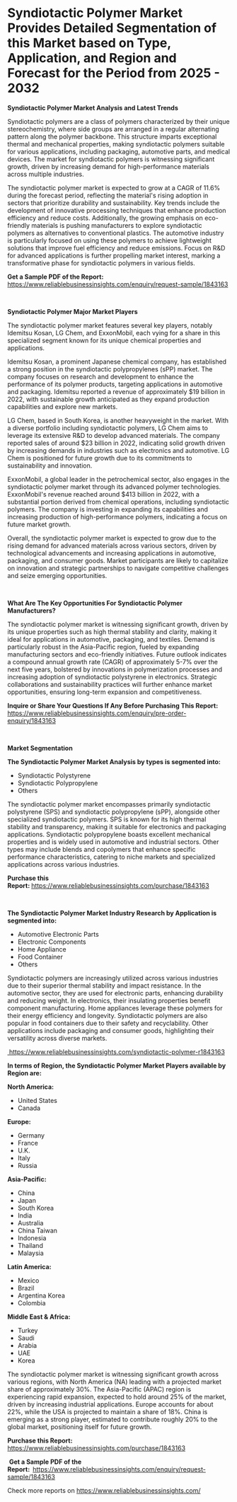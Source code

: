 <p><h1>Syndiotactic Polymer Market Provides Detailed Segmentation of this Market based on Type, Application, and Region and Forecast for the Period from 2025 - 2032</h1></p><p><strong>Syndiotactic Polymer Market Analysis and Latest Trends</strong></p>
<p><p>Syndiotactic polymers are a class of polymers characterized by their unique stereochemistry, where side groups are arranged in a regular alternating pattern along the polymer backbone. This structure imparts exceptional thermal and mechanical properties, making syndiotactic polymers suitable for various applications, including packaging, automotive parts, and medical devices. The market for syndiotactic polymers is witnessing significant growth, driven by increasing demand for high-performance materials across multiple industries. </p><p>The syndiotactic polymer market is expected to grow at a CAGR of 11.6% during the forecast period, reflecting the material's rising adoption in sectors that prioritize durability and sustainability. Key trends include the development of innovative processing techniques that enhance production efficiency and reduce costs. Additionally, the growing emphasis on eco-friendly materials is pushing manufacturers to explore syndiotactic polymers as alternatives to conventional plastics. The automotive industry is particularly focused on using these polymers to achieve lightweight solutions that improve fuel efficiency and reduce emissions. Focus on R&D for advanced applications is further propelling market interest, marking a transformative phase for syndiotactic polymers in various fields.</p></p>
<p><strong>Get a Sample PDF of the Report:&nbsp;</strong> <a href="https://www.reliablebusinessinsights.com/enquiry/request-sample/1843163?utm_campaign=2768&utm_medium=2&utm_source=Github&utm_content=ia&utm_term=02042025&utm_id=syndiotactic-polymer">https://www.reliablebusinessinsights.com/enquiry/request-sample/1843163</a></p>
<p>&nbsp;</p>
<p><strong>Syndiotactic Polymer Major Market Players</strong></p>
<p><p>The syndiotactic polymer market features several key players, notably Idemitsu Kosan, LG Chem, and ExxonMobil, each vying for a share in this specialized segment known for its unique chemical properties and applications.</p><p>Idemitsu Kosan, a prominent Japanese chemical company, has established a strong position in the syndiotactic polypropylenes (sPP) market. The company focuses on research and development to enhance the performance of its polymer products, targeting applications in automotive and packaging. Idemitsu reported a revenue of approximately $19 billion in 2022, with sustainable growth anticipated as they expand production capabilities and explore new markets.</p><p>LG Chem, based in South Korea, is another heavyweight in the market. With a diverse portfolio including syndiotactic polymers, LG Chem aims to leverage its extensive R&D to develop advanced materials. The company reported sales of around $23 billion in 2022, indicating solid growth driven by increasing demands in industries such as electronics and automotive. LG Chem is positioned for future growth due to its commitments to sustainability and innovation.</p><p>ExxonMobil, a global leader in the petrochemical sector, also engages in the syndiotactic polymer market through its advanced polymer technologies. ExxonMobil's revenue reached around $413 billion in 2022, with a substantial portion derived from chemical operations, including syndiotactic polymers. The company is investing in expanding its capabilities and increasing production of high-performance polymers, indicating a focus on future market growth.</p><p>Overall, the syndiotactic polymer market is expected to grow due to the rising demand for advanced materials across various sectors, driven by technological advancements and increasing applications in automotive, packaging, and consumer goods. Market participants are likely to capitalize on innovation and strategic partnerships to navigate competitive challenges and seize emerging opportunities.</p></p>
<p>&nbsp;</p>
<p><strong>What Are The Key Opportunities For Syndiotactic Polymer Manufacturers?</strong></p>
<p><p>The syndiotactic polymer market is witnessing significant growth, driven by its unique properties such as high thermal stability and clarity, making it ideal for applications in automotive, packaging, and textiles. Demand is particularly robust in the Asia-Pacific region, fueled by expanding manufacturing sectors and eco-friendly initiatives. Future outlook indicates a compound annual growth rate (CAGR) of approximately 5-7% over the next five years, bolstered by innovations in polymerization processes and increasing adoption of syndiotactic polystyrene in electronics. Strategic collaborations and sustainability practices will further enhance market opportunities, ensuring long-term expansion and competitiveness.</p></p>
<p><strong>Inquire or Share Your Questions If Any Before Purchasing This Report:</strong> <a href="https://www.reliablebusinessinsights.com/enquiry/pre-order-enquiry/1843163?utm_campaign=2768&utm_medium=2&utm_source=Github&utm_content=ia&utm_term=02042025&utm_id=syndiotactic-polymer">https://www.reliablebusinessinsights.com/enquiry/pre-order-enquiry/1843163</a></p>
<p>&nbsp;</p>
<p><strong>Market Segmentation</strong></p>
<p><strong>The Syndiotactic Polymer Market Analysis by types is segmented into:</strong></p>
<p><ul><li>Syndiotactic Polystyrene</li><li>Syndiotactic Polypropylene</li><li>Others</li></ul></p>
<p><p>The syndiotactic polymer market encompasses primarily syndiotactic polystyrene (SPS) and syndiotactic polypropylene (sPP), alongside other specialized syndiotactic polymers. SPS is known for its high thermal stability and transparency, making it suitable for electronics and packaging applications. Syndiotactic polypropylene boasts excellent mechanical properties and is widely used in automotive and industrial sectors. Other types may include blends and copolymers that enhance specific performance characteristics, catering to niche markets and specialized applications across various industries.</p></p>
<p><strong>Purchase this Report:&nbsp;</strong><a href="https://www.reliablebusinessinsights.com/purchase/1843163?utm_campaign=2768&utm_medium=2&utm_source=Github&utm_content=ia&utm_term=02042025&utm_id=syndiotactic-polymer">https://www.reliablebusinessinsights.com/purchase/1843163</a></p>
<p>&nbsp;</p>
<p><strong>The Syndiotactic Polymer Market Industry Research by Application is segmented into:</strong></p>
<p><ul><li>Automotive Electronic Parts</li><li>Electronic Components</li><li>Home Appliance</li><li>Food Container</li><li>Others</li></ul></p>
<p><p>Syndiotactic polymers are increasingly utilized across various industries due to their superior thermal stability and impact resistance. In the automotive sector, they are used for electronic parts, enhancing durability and reducing weight. In electronics, their insulating properties benefit component manufacturing. Home appliances leverage these polymers for their energy efficiency and longevity. Syndiotactic polymers are also popular in food containers due to their safety and recyclability. Other applications include packaging and consumer goods, highlighting their versatility across diverse markets.</p></p>
<p><a href="https://www.reliablebusinessinsights.com/syndiotactic-polymer-r1843163?utm_campaign=2768&utm_medium=2&utm_source=Github&utm_content=ia&utm_term=02042025&utm_id=syndiotactic-polymer">&nbsp;https://www.reliablebusinessinsights.com/syndiotactic-polymer-r1843163</a></p>
<p><strong>In terms of Region, the Syndiotactic Polymer Market Players available by Region are:</strong></p>
<p>
    <p> <strong> North America: </strong>
        <ul>
            <li>United States</li>
            <li>Canada</li>
        </ul>
        </p> 
    <p> <strong> Europe: </strong>
        <ul>
            <li>Germany</li>
            <li>France</li>
            <li>U.K.</li>
            <li>Italy</li>
            <li>Russia</li>
        </ul>
        </p> 
    <p> <strong> Asia-Pacific: </strong>
        <ul>
            <li>China</li>
            <li>Japan</li>
            <li>South Korea</li>
            <li>India</li>
            <li>Australia</li>
            <li>China Taiwan</li>
            <li>Indonesia</li>
            <li>Thailand</li>
            <li>Malaysia</li>
        </ul>
        </p> 
    <p> <strong> Latin America: </strong>
        <ul>
            <li>Mexico</li>
            <li>Brazil</li>
            <li>Argentina Korea</li>
            <li>Colombia</li>
        </ul>
        </p> 
    <p> <strong> Middle East & Africa: </strong>
        <ul>
            <li>Turkey</li>
            <li>Saudi</li>
            <li>Arabia</li>
            <li>UAE</li>
            <li>Korea</li>
        </ul>
    </p>
    </p>
<p><p>The syndiotactic polymer market is witnessing significant growth across various regions, with North America (NA) leading with a projected market share of approximately 30%. The Asia-Pacific (APAC) region is experiencing rapid expansion, expected to hold around 25% of the market, driven by increasing industrial applications. Europe accounts for about 22%, while the USA is projected to maintain a share of 18%. China is emerging as a strong player, estimated to contribute roughly 20% to the global market, positioning itself for future growth.</p></p>
<p><strong>Purchase this Report: </strong><a href="https://www.reliablebusinessinsights.com/purchase/1843163?utm_campaign=2768&utm_medium=2&utm_source=Github&utm_content=ia&utm_term=02042025&utm_id=syndiotactic-polymer">https://www.reliablebusinessinsights.com/purchase/1843163</a></p>
<p>&nbsp;<strong>Get a Sample PDF of the Report:&nbsp;&nbsp;</strong><a href="https://www.reliablebusinessinsights.com/enquiry/request-sample/1843163?utm_campaign=2768&utm_medium=2&utm_source=Github&utm_content=ia&utm_term=02042025&utm_id=syndiotactic-polymer">https://www.reliablebusinessinsights.com/enquiry/request-sample/1843163</a></p>
<p><strong></strong></p>
<p>Check more reports on <a href="https://www.reliablebusinessinsights.com/?utm_campaign=2768&utm_medium=2&utm_source=Github&utm_content=ia&utm_term=02042025&utm_id=syndiotactic-polymer">https://www.reliablebusinessinsights.com/</a></p>